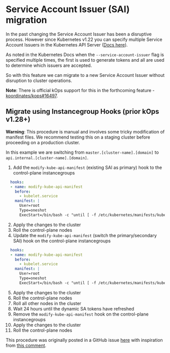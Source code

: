 # Service Account Issuer (SAI) migration

In the past changing the Service Account Issuer has been a disruptive process. However since Kubernetes v1.22 you can specify multiple Service Account Issuers in the Kubernetes API Server ([Docs here](https://kubernetes.io/docs/tasks/configure-pod-container/configure-service-account/#serviceaccount-token-volume-projection)).

As noted in the Kubernetes Docs when the `--service-account-issuer` flag is specified multiple times, the first is used to generate tokens and all are used to determine which issuers are accepted.

So with this feature we can migrate to a new Service Account Issuer without disruption to cluster operations.

**Note**: There is official kOps support for this in the forthcoming feature - [koordinates/kops#16497](https://github.com/kubernetes/kops/pull/16497).

## Migrate using Instancegroup Hooks (prior kOps v1.28+)

**Warning**: This procedure is manual and involves some tricky modification of manifest files. We recommend testing this on a staging cluster before proceeding on a production cluster.

In this example we are switching from `master.[cluster-name].[domain]` to `api.internal.[cluster-name].[domain]`.

1. Add the `modify-kube-api-manifest` (existing SAI as primary) hook to the control-plane instancegroups
```yaml
  hooks:
  - name: modify-kube-api-manifest
    before:
      - kubelet.service
    manifest: |
      User=root
      Type=oneshot
      ExecStart=/bin/bash -c "until [ -f /etc/kubernetes/manifests/kube-apiserver.manifest ];do sleep 5;done;sed -i '/- --service-account-issuer=https:\/\/api.internal.[cluster-name].[domain]/i\ \ \ \ - --service-account-issuer=https:\/\/master.[cluster-name].[domain]' /etc/kubernetes/manifests/kube-apiserver.manifest"
```
2. Apply the changes to the cluster
3. Roll the control-plane nodes
4. Update the `modify-kube-api-manifest` (switch the primary/secondary SAI) hook on the control-plane instancegroups
```yaml
  hooks:
  - name: modify-kube-api-manifest
    before:
      - kubelet.service
    manifest: |
      User=root
      Type=oneshot
      ExecStart=/bin/bash -c "until [ -f /etc/kubernetes/manifests/kube-apiserver.manifest ];do sleep 5;done;sed -i '/- --service-account-issuer=https:\/\/api.internal.[cluster-name].[domain]/a\ \ \ \ - --service-account-issuer=https:\/\/master.[cluster-name].[domain]' /etc/kubernetes/manifests/kube-apiserver.manifest"
```
5. Apply the changes to the cluster
6. Roll the control-plane nodes
7. Roll all other nodes in the cluster
8. Wait 24 hours until the dynamic SA tokens have refreshed
9. Remove the `modify-kube-api-manifest` hook on the control-plane instancegroups
10. Apply the changes to the cluster
11. Roll the control-plane nodes

This procedure was originally posted in a GitHub issue [here](https://github.com/kubernetes/kops/issues/16488#issuecomment-2084325891) with inspiration from [this comment](https://github.com/kubernetes/kops/issues/14201#issuecomment-1732035655).
